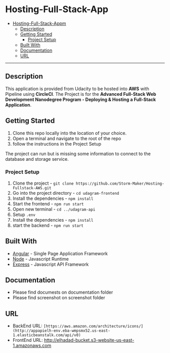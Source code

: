 # Hosting-Full-Stack-App

- [Hosting-Full-Stack-Appm](#Hosting-Full-Stack-App)
  - [Description](#description)
  - [Getting Started](#getting-started)
    - [Project Setup](#project-setup)
  - [Built With](#built-with)
  - [Documentation](#documentation)
  - [URL](#URL)

---

## Description
This application is provided from Udacity to be hosted into **AWS** with Pipeline using **CircleCI**.
The Project is for the **Advanced Full-Stack Web Development Nanodegree Program - Deploying & Hosting a Full-Stack Application**.

## Getting Started

1. Clone this repo locally into the location of your choice.
2. Open a terminal and navigate to the root of the repo
3. follow the instructions in the Project Setup

The project can run but is missing some information to connect to the database and storage service.

### Project Setup

1. Clone the project - `git clone https://github.com/Storm-Maker/Hosting-Fullstack-AWS.git`
2. Go into the project directory - `cd udagram-frontend`
3. Install the dependencies - `npm install`
4. Start the frontend - `npm run start`
5. Open new terminal - `cd ../udagram-api`
6. Setup `.env`
7. Install the dependencies - `npm install`
8. start the backend - `npm run start`

## Built With

- [Angular](https://angular.io/) - Single Page Application Framework
- [Node](https://nodejs.org) - Javascript Runtime
- [Express](https://expressjs.com/) - Javascript API Framework

## Documentation

- Please find documests on documentation folder
- Please find screenshot on screenshot folder
## URL
- BackEnd URL: `[https://aws.amazon.com/architecture/icons/](http://appapielh-env.eba-wmpsmx52.us-east-1.elasticbeanstalk.com/api/v0)`
- FrontEnd URL: http://elhadad-bucket.s3-website-us-east-1.amazonaws.com

